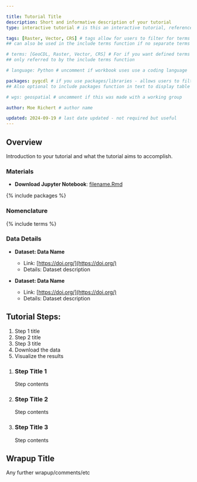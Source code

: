 ```yaml
---

title: Tutorial Title
description: Short and informative description of your tutorial
type: interactive tutorial # is this an interactive tutorial, reference material, or lesson module?

tags: [Raster, Vector, CRS] # tags allow for users to filter for terms
## can also be used in the include terms function if no separate terms list provided

# terms: [GeoCDL, Raster, Vector, CRS] # For if you want defined terms that are not your tags 
## only referred to by the include terms function

# language: Python # uncomment if workbook uses use a coding language 

packages: pygcdl # if you use packages/libraries - allows users to filter
## Also optional to include packages function in text to display table and links

# wgs: geospatial # uncomment if this was made with a working group

author: Moe Richert # author name

updated: 2024-09-19 # last date updated - not required but useful
---
```




## Overview

Introduction to your tutorial and what the tutorial aims to accomplish.

### Materials

* **Download Jupyter Notebook**: [filename.Rmd](./assets/filename.ipynb)

{% include packages %}

### Nomenclature

{% include terms %}

### Data Details

* **Dataset: Data Name**
  * Link: [https://doi.org/](https://doi.org/)
  * Details: Dataset description

* **Dataset: Data Name**
  * Link: [https://doi.org/](https://doi.org/)
  * Details: Dataset description


## Tutorial Steps:
1. Step 1 title
1. Step 2 title
1. Step 3 title
1. Download the data
1. Visualize the results

<ol class="usa-process-list">
  <li class="usa-process-list__item"  markdown='1'>  

### Step Title 1

Step contents

  </li>
  <li class="usa-process-list__item"  markdown='1'>  

### Step Title 2

Step contents

  </li>
  <li class="usa-process-list__item"  markdown='1'>  

### Step Title 3

Step contents

  </li>
</ol>

## Wrapup Title

Any further wrapup/comments/etc